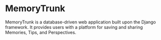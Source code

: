 # MemoryTrunk
MemoryTrunk is a database-driven web application built upon the Django framework. It provides users with a platform for saving and sharing Memories, Tips, and Perspectives. 

